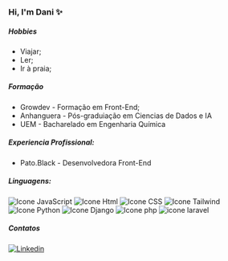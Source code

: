 ### Hi, I'm Dani ✨

##### Hobbies
- Viajar;
- Ler;
- Ir à praia;

##### Formação
- Growdev - Formação em Front-End;
- Anhanguera - Pós-graduiação em Ciencias de Dados e IA
- UEM - Bacharelado em Engenharia Química

##### Experiencia Profissional:
- Pato.Black - Desenvolvedora Front-End

##### Linguagens:
![Icone JavaScript](https://img.icons8.com/?size=50&id=V6HShIzw21x7&format=png&color=000000) ![Icone Html](https://img.icons8.com/?size=50&id=CMVEhOBzk3Zp&format=png&color=000000) ![Icone CSS](https://img.icons8.com/?size=50&id=5cVdiiKKi0vX&format=png&color=000000) ![Icone Tailwind](https://img.icons8.com/?size=50&id=FnnFuAIw4e8j&format=png&color=000000) ![Icone Python](https://img.icons8.com/?size=50&id=uLDrtp8o8zTG&format=png&color=000000) ![Icone Django](https://img.icons8.com/?size=50&id=qc3TyHJPxEoH&format=png&color=000000) ![Icone php](https://img.icons8.com/?size=50&id=X7FN58oJ9olC&format=png&color=000000) ![icone laravel](https://img.icons8.com/?size=50&id=hUvxmdu7Rloj&format=png&color=000000)

##### Contatos
[![Linkedin](https://img.icons8.com/?size=50&id=44019&format=png&color=000000)](https://www.linkedin.com/in/danielle-eidam-silva/)

